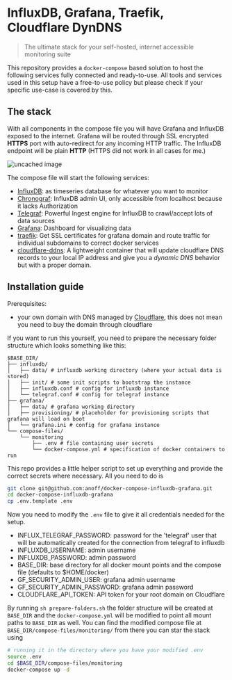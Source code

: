 # InfluxDB, Grafana, Traefik, Cloudflare DynDNS

> The ultimate stack for your self-hosted, internet accessible monitoring suite

This repository provides a `docker-compose` based solution to host the following services fully connected and ready-to-use.
All tools and services used in this setup have a free-to-use policy but please check if your specific use-case is covered by this.

## The stack

With all components in the compose file you will have Grafana and InfluxDB exposed to the internet.
Grafana will be routed through SSL encrypted **HTTPS** port with auto-redirect for any incoming HTTP traffic.
The InfluxDB endpoint will be plain **HTTP** (HTTPS did not work in all cases for me.)

![uncached image](http://www.plantuml.com/plantuml/proxy?cache=no&src=https://raw.github.com/anoff/docker-compose-influxdb-grafana/master/assets/stack.puml)

The compose file will start the following services:

* [InfluxDB](https://www.influxdata.com/products/influxdb/): as timeseries database for whatever you want to monitor
* [Chronograf](https://www.influxdata.com/time-series-platform/chronograf/): InfluxDB admin UI, only accessible from localhost because it lacks Authorization
* [Telegraf](https://www.influxdata.com/time-series-platform/telegraf/): Powerful Ingest engine for InfluxDB to crawl/accept lots of data sources
* [Grafana](https://grafana.com/): Dashboard for visualizing data
* [traefik](https://traefik.io/): Get SSL certificates for grafana domain and route traffic for individual subdomains to correct docker services
* [cloudflare-ddns](https://github.com/oznu/docker-cloudflare-ddns): A lightweight container that will update cloudflare DNS records to your local IP address and give you a _dynamic DNS_ behavior but with a proper domain.

## Installation guide

Prerequisites:
- your own domain with DNS managed by [Cloudflare](https://www.cloudflare.com/dns/), this does not mean you need to buy the domain through cloudflare

If you want to run this yourself, you need to prepare the necessary folder structure which looks something like this:

```text
$BASE_DIR/
├── influxdb/
│   ├── data/ # influxdb working directory (where your actual data is stored)
│   ├── init/ # some init scripts to bootstrap the instance
│   ├── influxdb.conf # config for influxdb instance
│   └── telegraf.conf # config for telegraf instance
├── grafana/
│   ├── data/ # grafana working directory
│   ├── provisioning/ # placeholder for provisioning scripts that grafana will load on boot
│   └── grafana.ini # config for grafana instance
└── compose-files/
    └── monitoring
        ├── .env # file containing user secrets
        └── docker-compose.yml # specification of docker containers to run
```

This repo provides a little helper script to set up everything and provide the correct secrets where necessary.
All you need to do is

```sh
git clone git@github.com:anoff/docker-compose-influxdb-grafana.git
cd docker-compose-influxdb-grafana
cp .env.template .env
```

Now you need to modify the `.env` file to give it all credentials needed for the setup.

* INFLUX_TELEGRAF_PASSWORD: password for the 'telegraf' user that will be automatically created for the connection from telegraf to influxdb
* INFLUXDB_USERNAME: admin username 
* INFLUXDB_PASSWORD: admin password
* BASE_DIR: base directory for all docker mount points and the compose file (defaults to $HOME/docker)
* GF_SECURITY_ADMIN_USER: grafana admin username
* GF_SECURITY_ADMIN_PASSWORD: grafana admin password
* CLOUDFLARE_API_TOKEN: API token for your root domain on Cloudflare

By running `sh prepare-folders.sh` the folder structure will be created at `BASE_DIR` and the `docker-compose.yml` will be modified to point all mount paths to `BASE_DIR` as well.
You can find the modified compose file at `BASE_DIR/compose-files/monitoring/` from there you can star the stack using

```sh
# running it in the directory where you have your modified .env
source .env
cd $BASE_DIR/compose-files/monitoring
docker-compose up -d
```
